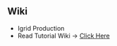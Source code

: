 ## Wiki
* Igrid Production
* Read Tutorial Wiki -> [Click Here](https://github.com/igridproject/node-bigstream/wiki)